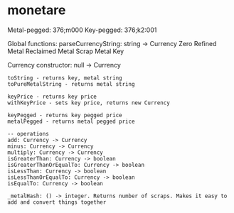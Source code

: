 # monetare

Metal-pegged: 376;m000
Key-pegged: 376;k2:001


Global functions:
    parseCurrencyString: string -> Currency
    Zero
    Refined Metal
    Reclaimed Metal
    Scrap Metal
    Key
        
Currency
    constructor: null -> Currency

    toString - returns key, metal string
    toPureMetalString - returns metal string

    keyPrice - returns key price
    withKeyPrice - sets key price, returns new Currency

    keyPegged - returns key pegged price 
    metalPegged - returns metal pegged price

    -- operations
    add: Currency -> Currency
    minus: Currency -> Currency
    multiply: Currency -> Currency
    isGreaterThan: Currency -> boolean
    isGreaterThanOrEqualTo: Currency -> boolean
    isLessThan: Currency -> boolean
    isLessThanOrEqualTo: Currency -> boolean
    isEqualTo: Currency -> boolean

    _metalHash: () -> integer. Returns number of scraps. Makes it easy to add and convert things together